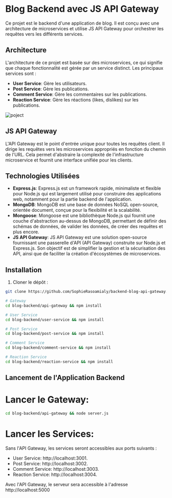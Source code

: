 # Blog Backend avec JS API Gateway

Ce projet est le backend d'une application de blog. Il est conçu avec une architecture de microservices et utilise JS API Gateway pour orchestrer les requêtes vers les différents services.

## Architecture

L'architecture de ce projet est basée sur des microservices, ce qui signifie que chaque fonctionnalité est gérée par un service distinct. Les principaux services sont :

- **User Service**: Gère les utilisateurs.
- **Post Service**: Gère les publications.
- **Comment Service**: Gère les commentaires sur les publications.
- **Reaction Service**: Gère les réactions (likes, dislikes) sur les publications.

![poject](https://github.com/SophieRasoamialy/backend-blog-api-gateway/assets/82450731/9109a036-b9b2-4d6a-ad80-81cfb6b71213)


## JS API Gateway

L'API Gateway est le point d'entrée unique pour toutes les requêtes client. Il dirige les requêtes vers les microservices appropriés en fonction du chemin de l'URL. Cela permet d'abstraire la complexité de l'infrastructure microservice et fournit une interface unifiée pour les clients.

## Technologies Utilisées

- **Express.js**: Express.js est un framework rapide, minimaliste et flexible pour Node.js qui est largement utilisé pour construire des applications web, notamment pour la partie backend de l'application.
- **MongoDB**: MongoDB est une base de données NoSQL open-source, orientée document, conçue pour la flexibilité et la scalabilité.
- **Mongoose**: Mongoose est une bibliothèque Node.js qui fournit une couche d'abstraction au-dessus de MongoDB, permettant de définir des schémas de données, de valider les données, de créer des requêtes et plus encore.
- **JS API Gateway**: JS API Gateway est une solution open-source fournissant une passerelle d'API (API Gateway) construite sur Node.js et Express.js. Son objectif est de simplifier la gestion et la sécurisation des API, ainsi que de faciliter la création d'écosystèmes de microservices.

## Installation

1. Cloner le dépôt :

```bash
git clone https://github.com/SophieRasoamialy/backend-blog-api-gateway.git

# Gateway
cd blog-backend/api-gateway && npm install

# User Service
cd blog-backend/user-service && npm install

# Post Service
cd blog-backend/post-service && npm install

# Comment Service
cd blog-backend/comment-service && npm install

# Reaction Service
cd blog-backend/reaction-service && npm install
```
## Lancement de l'Application Backend
# Lancer le Gateway:
```bash
cd blog-backend/api-gateway && node server.js
```
# Lancer les Services:
Sans l'API Gateway, les services seront accessibles aux ports suivants :

- User Service: http://localhost:3001.
- Post Service: http://localhost:3002.
- Comment Service: http://localhost:3003.
- Reaction Service: http://localhost:3004.

Avec l'API Gateway, le serveur sera accessible à l'adresse http://localhost:5000
